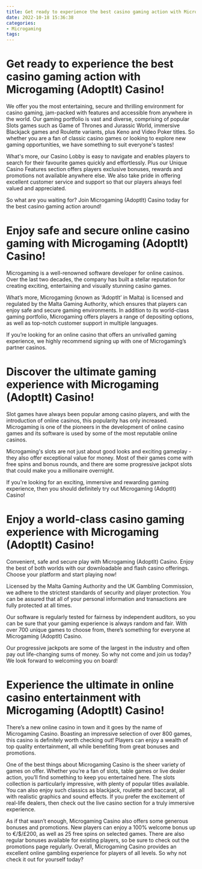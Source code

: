 ```yaml
---
title: Get ready to experience the best casino gaming action with Microgaming (AdoptIt) Casino!
date: 2022-10-18 15:36:38
categories:
- Microgaming
tags:
---
```



#  Get ready to experience the best casino gaming action with Microgaming (AdoptIt) Casino!

We offer you the most entertaining, secure and thrilling environment for casino gaming, jam-packed with features and accessible from anywhere in the world. Our gaming portfolio is vast and diverse, comprising of popular Slots games such as Game of Thrones and Jurassic World, immersive Blackjack games and Roulette variants, plus Keno and Video Poker titles. So whether you are a fan of classic casino games or looking to explore new gaming opportunities, we have something to suit everyone's tastes!

What's more, our Casino Lobby is easy to navigate and enables players to search for their favourite games quickly and effortlessly. Plus our Unique Casino Features section offers players exclusive bonuses, rewards and promotions not available anywhere else. We also take pride in offering excellent customer service and support so that our players always feel valued and appreciated.

So what are you waiting for? Join Microgaming (AdoptIt) Casino today for the best casino gaming action around!

#  Enjoy safe and secure online casino gaming with Microgaming (AdoptIt) Casino!

Microgaming is a well-renowned software developer for online casinos. Over the last two decades, the company has built a stellar reputation for creating exciting, entertaining and visually stunning casino games.

What’s more, Microgaming (known as ‘AdoptIt’ in Malta) is licensed and regulated by the Malta Gaming Authority, which ensures that players can enjoy safe and secure gaming environments. In addition to its world-class gaming portfolio, Microgaming offers players a range of depositing options, as well as top-notch customer support in multiple languages.

If you’re looking for an online casino that offers an unrivalled gaming experience, we highly recommend signing up with one of Microgaming’s partner casinos.

#  Discover the ultimate gaming experience with Microgaming (AdoptIt) Casino!

Slot games have always been popular among casino players, and with the introduction of online casinos, this popularity has only increased. Microgaming is one of the pioneers in the development of online casino games and its software is used by some of the most reputable online casinos.

Microgaming's slots are not just about good looks and exciting gameplay - they also offer exceptional value for money. Most of their games come with free spins and bonus rounds, and there are some progressive jackpot slots that could make you a millionaire overnight.

If you're looking for an exciting, immersive and rewarding gaming experience, then you should definitely try out Microgaming (AdoptIt) Casino!

#  Enjoy a world-class casino gaming experience with Microgaming (AdoptIt) Casino!

Convenient, safe and secure play with Microgaming (AdoptIt) Casino. Enjoy the best of both worlds with our downloadable and flash casino offerings. Choose your platform and start playing now!

Licensed by the Malta Gaming Authority and the UK Gambling Commission, we adhere to the strictest standards of security and player protection. You can be assured that all of your personal information and transactions are fully protected at all times.

Our software is regularly tested for fairness by independent auditors, so you can be sure that your gaming experience is always random and fair. With over 700 unique games to choose from, there’s something for everyone at Microgaming (AdoptIt) Casino.

Our progressive jackpots are some of the largest in the industry and often pay out life-changing sums of money. So why not come and join us today? We look forward to welcoming you on board!

#  Experience the ultimate in online casino entertainment with Microgaming (AdoptIt) Casino!

There’s a new online casino in town and it goes by the name of Microgaming Casino. Boasting an impressive selection of over 800 games, this casino is definitely worth checking out! Players can enjoy a wealth of top quality entertainment, all while benefiting from great bonuses and promotions.

One of the best things about Microgaming Casino is the sheer variety of games on offer. Whether you’re a fan of slots, table games or live dealer action, you’ll find something to keep you entertained here. The slots collection is particularly impressive, with plenty of popular titles available. You can also enjoy such classics as blackjack, roulette and baccarat, all with realistic graphics and sound effects. If you prefer the excitement of real-life dealers, then check out the live casino section for a truly immersive experience.

As if that wasn’t enough, Microgaming Casino also offers some generous bonuses and promotions. New players can enjoy a 100% welcome bonus up to €/$/£200, as well as 25 free spins on selected games. There are also regular bonuses available for existing players, so be sure to check out the promotions page regularly. Overall, Microgaming Casino provides an excellent online gambling experience for players of all levels. So why not check it out for yourself today?